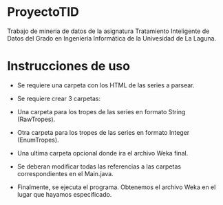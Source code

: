 # ProyectoTID
Trabajo de mineria de datos de la asignatura Tratamiento Inteligente de Datos
del Grado en Ingeniería Informática de la Univesidad de La Laguna.

# Instrucciones de uso
- Se requiere una carpeta con los HTML de las series a parsear.

- Se requiere crear 3 carpetas:
- Una carpeta para los tropes de las series en formato String (RawTropes).
- Otra carpeta para los tropes de las series en formato Integer (EnumTropes).
- Una ultima carpeta opcional donde ira el archivo Weka final.

- Se deberan modificar todas las referencias a las carpetas correspondientes en el Main.java.
- Finalmente, se ejecuta el programa. Obtenemos el archivo Weka en el lugar que hayamos especificado.
